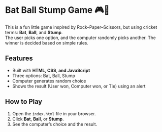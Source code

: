 # Bat Ball Stump Game 🎮🏏

This is a fun little game inspired by Rock–Paper–Scissors, but using cricket terms: **Bat**, **Ball**, and **Stump**.  
The user picks one option, and the computer randomly picks another. The winner is decided based on simple rules.

## Features
- Built with **HTML, CSS, and JavaScript**
- Three options: Bat, Ball, Stump
- Computer generates random choice
- Shows the result (User won, Computer won, or Tie) using an alert

## How to Play
1. Open the `index.html` file in your browser.
2. Click **Bat**, **Ball**, or **Stump**.
3. See the computer’s choice and the result.
